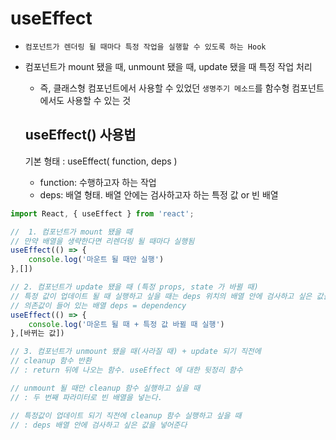 # useEffect

- `컴포넌트가 렌더링 될 때마다 특정 작업을 실행할 수 있도록 하는 Hook`
- 컴포넌트가 mount 됐을 때, unmount 됐을 때, update 됐을 때 특정 작업 처리

  - 즉, 클래스형 컴포넌트에서 사용할 수 있었던 `생명주기 메소드`를 함수형 컴포넌트에서도 사용할 수 있는 것

  ## useEffect() 사용법

  기본 형태 : useEffect( function, deps )

  - function: 수행하고자 하는 작업
  - deps: 배열 형태. 배열 안에는 검사하고자 하는 특정 값 or 빈 배열

```javascript
import React, { useEffect } from 'react';

//  1. 컴포넌트가 mount 됐을 때
// 만약 배열을 생략한다면 리렌더링 될 때마다 실행됨
useEffect(() => {
    console.log('마운트 될 때만 실행')
},[])

// 2. 컴포넌트가 update 됐을 때 (특정 props, state 가 바뀔 때)
// 특정 값이 업데이트 될 때 실행하고 싶을 때는 deps 위치의 배열 안에 검사하고 싶은 값을 넣어준다.
// 의존값이 들어 있는 배열 deps = dependency
useEffect(() => {
    console.log('마운트 될 때 + 특정 값 바뀔 때 실행')
},[바뀌는 값])

// 3. 컴포넌트가 unmount 됐을 때(사라질 때) + update 되기 직전에
// cleanup 함수 반환
// : return 뒤에 나오는 함수. useEffect 에 대한 뒷정리 함수

// unmount 될 때만 cleanup 함수 실행하고 싶을 때
// : 두 번째 파라미터로 빈 배열을 넣는다.

// 특정값이 업데이트 되기 직전에 cleanup 함수 실행하고 싶을 때
// : deps 배열 안에 검사하고 싶은 값을 넣어준다
```
